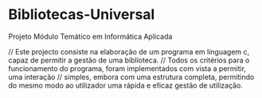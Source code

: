 Bibliotecas-Universal
=====================

Projeto Módulo Temático em Informática Aplicada

// Este projecto consiste na elaboração de um programa em linguagem c, capaz de permitir a gestão de uma biblioteca.
// Todos os critérios para o funcionamento do programa, foram implementados com vista a permitir, uma interação
// simples, embora com uma estrutura completa, permitindo do mesmo modo ao utilizador uma rápida e eficaz gestão de utilização.
